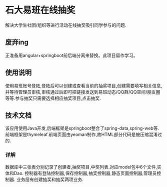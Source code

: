 # 石大易班在线抽奖

解决大学生社团/组织等进行活动在线抽奖吸引同学参与的问题.

## 废弃ing

正准备用angular+springboot前后端分离来替换。此项目留作学习。

## 使用说明

使用易班账号登陆,登陆后可以创建或查看当前的抽奖项目,创建需要填写相关信息,并等待管理员审核,审核通过后即可把链接发送到易班动态/QQ群/QQ空间/朋友圈等等.参与抽奖只需要选择相应抽奖项目,点击抽奖.

## 技术文档

该应用使用Java开发,后端框架是springboot整合了spring-data,spring-web等.前端框架是thymeleaf.前端页面由yeoman制作,故HTML部分代码是被压缩混淆过的.

### 详解

数据库中三张表分别记录了创建者,抽奖项目,中奖列表.对应model包中6个文件,实体和Dao.
控制器有登陆控制器,保存控制器,抽奖控制器,静态页面控制器,管理员控制器.
业务层有创建抽奖和抽奖两项业务.
